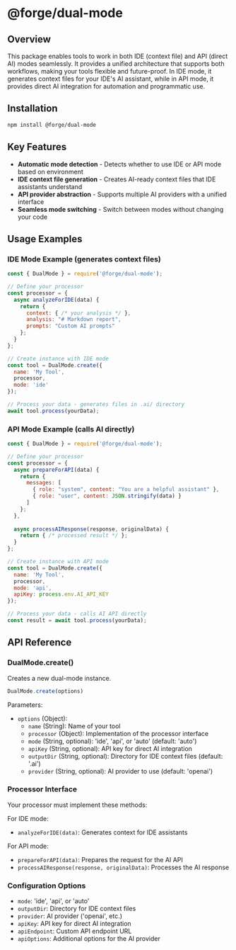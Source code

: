 # @forge/dual-mode

## Overview
This package enables tools to work in both IDE (context file) and API (direct AI) modes seamlessly. It provides a unified architecture that supports both workflows, making your tools flexible and future-proof. In IDE mode, it generates context files for your IDE's AI assistant, while in API mode, it provides direct AI integration for automation and programmatic use.

## Installation
```bash
npm install @forge/dual-mode
```

## Key Features
- **Automatic mode detection** - Detects whether to use IDE or API mode based on environment
- **IDE context file generation** - Creates AI-ready context files that IDE assistants understand
- **API provider abstraction** - Supports multiple AI providers with a unified interface
- **Seamless mode switching** - Switch between modes without changing your code

## Usage Examples

### IDE Mode Example (generates context files)
```javascript
const { DualMode } = require('@forge/dual-mode');

// Define your processor
const processor = {
  async analyzeForIDE(data) {
    return {
      context: { /* your analysis */ },
      analysis: "# Markdown report",
      prompts: "Custom AI prompts"
    };
  }
};

// Create instance with IDE mode
const tool = DualMode.create({
  name: 'My Tool',
  processor,
  mode: 'ide'
});

// Process your data - generates files in .ai/ directory
await tool.process(yourData);
```

### API Mode Example (calls AI directly)
```javascript
const { DualMode } = require('@forge/dual-mode');

// Define your processor
const processor = {
  async prepareForAPI(data) {
    return {
      messages: [
        { role: "system", content: "You are a helpful assistant" },
        { role: "user", content: JSON.stringify(data) }
      ]
    };
  },
  
  async processAIResponse(response, originalData) {
    return { /* processed result */ };
  }
};

// Create instance with API mode
const tool = DualMode.create({
  name: 'My Tool',
  processor,
  mode: 'api',
  apiKey: process.env.AI_API_KEY
});

// Process your data - calls AI API directly
const result = await tool.process(yourData);
```

## API Reference

### DualMode.create()
Creates a new dual-mode instance.

```javascript
DualMode.create(options)
```

Parameters:
- `options` (Object):
  - `name` (String): Name of your tool
  - `processor` (Object): Implementation of the processor interface
  - `mode` (String, optional): 'ide', 'api', or 'auto' (default: 'auto')
  - `apiKey` (String, optional): API key for direct AI integration
  - `outputDir` (String, optional): Directory for IDE context files (default: '.ai')
  - `provider` (String, optional): AI provider to use (default: 'openai')

### Processor Interface
Your processor must implement these methods:

For IDE mode:
- `analyzeForIDE(data)`: Generates context for IDE assistants

For API mode:
- `prepareForAPI(data)`: Prepares the request for the AI API
- `processAIResponse(response, originalData)`: Processes the AI response

### Configuration Options
- `mode`: 'ide', 'api', or 'auto'
- `outputDir`: Directory for IDE context files
- `provider`: AI provider ('openai', etc.)
- `apiKey`: API key for direct AI integration
- `apiEndpoint`: Custom API endpoint URL
- `apiOptions`: Additional options for the AI provider